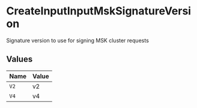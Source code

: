 # CreateInputInputMskSignatureVersion

Signature version to use for signing MSK cluster requests


## Values

| Name  | Value |
| ----- | ----- |
| `V2`  | v2    |
| `V4`  | v4    |